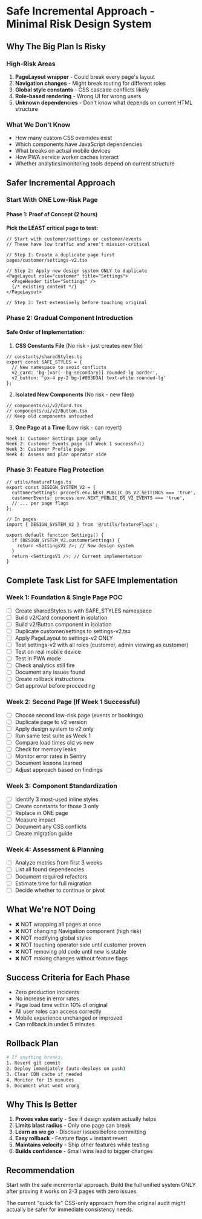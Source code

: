 # Safe Incremental Approach - Minimal Risk Design System

## Why The Big Plan Is Risky

### High-Risk Areas
1. **PageLayout wrapper** - Could break every page's layout
2. **Navigation changes** - Might break routing for different roles  
3. **Global style constants** - CSS cascade conflicts likely
4. **Role-based rendering** - Wrong UI for wrong users
5. **Unknown dependencies** - Don't know what depends on current HTML structure

### What We Don't Know
- How many custom CSS overrides exist
- Which components have JavaScript dependencies
- What breaks on actual mobile devices
- How PWA service worker caches interact
- Whether analytics/monitoring tools depend on current structure

## Safer Incremental Approach

### Start With ONE Low-Risk Page

#### Phase 1: Proof of Concept (2 hours)
**Pick the LEAST critical page to test:**

```tsx
// Start with customer/settings or customer/events
// These have low traffic and aren't mission-critical

// Step 1: Create a duplicate page first
pages/customer/settings-v2.tsx

// Step 2: Apply new design system ONLY to duplicate
<PageLayout role="customer" title="Settings">
  <PageHeader title="Settings" />
  {/* existing content */}
</PageLayout>

// Step 3: Test extensively before touching original
```

### Phase 2: Gradual Component Introduction

#### Safe Order of Implementation:

1. **CSS Constants File** (No risk - just creates new file)
```tsx
// constants/sharedStyles.ts
export const SAFE_STYLES = {
  // New namespace to avoid conflicts
  v2_card: 'bg-[var(--bg-secondary)] rounded-lg border',
  v2_button: 'px-4 py-2 bg-[#0B3D3A] text-white rounded-lg'
};
```

2. **Isolated New Components** (No risk - new files)
```tsx
// components/ui/v2/Card.tsx
// components/ui/v2/Button.tsx
// Keep old components untouched
```

3. **One Page at a Time** (Low risk - can revert)
```
Week 1: Customer Settings page only
Week 2: Customer Events page (if Week 1 successful)
Week 3: Customer Profile page
Week 4: Assess and plan operator side
```

### Phase 3: Feature Flag Protection

```tsx
// utils/featureFlags.ts
export const DESIGN_SYSTEM_V2 = {
  customerSettings: process.env.NEXT_PUBLIC_DS_V2_SETTINGS === 'true',
  customerEvents: process.env.NEXT_PUBLIC_DS_V2_EVENTS === 'true',
  // ... per page flags
};

// In pages
import { DESIGN_SYSTEM_V2 } from '@/utils/featureFlags';

export default function Settings() {
  if (DESIGN_SYSTEM_V2.customerSettings) {
    return <SettingsV2 />; // New design system
  }
  return <SettingsV1 />; // Current implementation
}
```

## Complete Task List for SAFE Implementation

### Week 1: Foundation & Single Page POC
- [ ] Create sharedStyles.ts with SAFE_STYLES namespace
- [ ] Build v2/Card component in isolation
- [ ] Build v2/Button component in isolation  
- [ ] Duplicate customer/settings to settings-v2.tsx
- [ ] Apply PageLayout to settings-v2 ONLY
- [ ] Test settings-v2 with all roles (customer, admin viewing as customer)
- [ ] Test on real mobile device
- [ ] Test in PWA mode
- [ ] Check analytics still fire
- [ ] Document any issues found
- [ ] Create rollback instructions
- [ ] Get approval before proceeding

### Week 2: Second Page (If Week 1 Successful)
- [ ] Choose second low-risk page (events or bookings)
- [ ] Duplicate page to v2 version
- [ ] Apply design system to v2 only
- [ ] Run same test suite as Week 1
- [ ] Compare load times old vs new
- [ ] Check for memory leaks
- [ ] Monitor error rates in Sentry
- [ ] Document lessons learned
- [ ] Adjust approach based on findings

### Week 3: Component Standardization
- [ ] Identify 3 most-used inline styles
- [ ] Create constants for those 3 only
- [ ] Replace in ONE page
- [ ] Measure impact
- [ ] Document any CSS conflicts
- [ ] Create migration guide

### Week 4: Assessment & Planning
- [ ] Analyze metrics from first 3 weeks
- [ ] List all found dependencies
- [ ] Document required refactors
- [ ] Estimate time for full migration
- [ ] Decide whether to continue or pivot

## What We're NOT Doing
- ❌ NOT wrapping all pages at once
- ❌ NOT changing Navigation component (high risk)
- ❌ NOT modifying global styles
- ❌ NOT touching operator side until customer proven
- ❌ NOT removing old code until new is stable
- ❌ NOT making changes without feature flags

## Success Criteria for Each Phase
- Zero production incidents
- No increase in error rates
- Page load time within 10% of original
- All user roles can access correctly
- Mobile experience unchanged or improved
- Can rollback in under 5 minutes

## Rollback Plan
```bash
# If anything breaks:
1. Revert git commit
2. Deploy immediately (auto-deploys on push)
3. Clear CDN cache if needed
4. Monitor for 15 minutes
5. Document what went wrong
```

## Why This Is Better
1. **Proves value early** - See if design system actually helps
2. **Limits blast radius** - Only one page can break
3. **Learn as we go** - Discover issues before committing
4. **Easy rollback** - Feature flags = instant revert
5. **Maintains velocity** - Ship other features while testing
6. **Builds confidence** - Small wins lead to bigger changes

## Recommendation
Start with the safe incremental approach. Build the full unified system ONLY after proving it works on 2-3 pages with zero issues.

The current "quick fix" CSS-only approach from the original audit might actually be safer for immediate consistency needs.